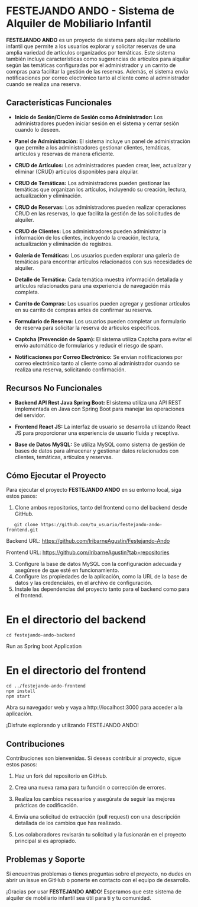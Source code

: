 # FESTEJANDO ANDO - Sistema de Alquiler de Mobiliario Infantil

**FESTEJANDO ANDO** es un proyecto de sistema para alquilar mobiliario infantil que permite a los usuarios explorar y solicitar reservas de una amplia variedad de artículos organizados por temáticas. Este sistema también incluye características como sugerencias de artículos para alquilar según las temáticas configuradas por el administrador y un carrito de compras para facilitar la gestión de las reservas. Además, el sistema envía notificaciones por correo electrónico tanto al cliente como al administrador cuando se realiza una reserva.

## Características Funcionales

- **Inicio de Sesión/Cierre de Sesión como Administrador:** Los administradores pueden iniciar sesión en el sistema y cerrar sesión cuando lo deseen.

- **Panel de Administración:** El sistema incluye un panel de administración que permite a los administradores gestionar clientes, temáticas, artículos y reservas de manera eficiente.

- **CRUD de Artículos:** Los administradores pueden crear, leer, actualizar y eliminar (CRUD) artículos disponibles para alquilar.

- **CRUD de Temáticas:** Los administradores pueden gestionar las temáticas que organizan los artículos, incluyendo su creación, lectura, actualización y eliminación.

- **CRUD de Reservas:** Los administradores pueden realizar operaciones CRUD en las reservas, lo que facilita la gestión de las solicitudes de alquiler.

- **CRUD de Clientes:** Los administradores pueden administrar la información de los clientes, incluyendo la creación, lectura, actualización y eliminación de registros.

- **Galería de Temáticas:** Los usuarios pueden explorar una galería de temáticas para encontrar artículos relacionados con sus necesidades de alquiler.

- **Detalle de Temática:** Cada temática muestra información detallada y artículos relacionados para una experiencia de navegación más completa.

- **Carrito de Compras:** Los usuarios pueden agregar y gestionar artículos en su carrito de compras antes de confirmar su reserva.

- **Formulario de Reserva:** Los usuarios pueden completar un formulario de reserva para solicitar la reserva de artículos específicos.

- **Captcha (Prevención de Spam):** El sistema utiliza Captcha para evitar el envío automático de formularios y reducir el riesgo de spam.

- **Notificaciones por Correo Electrónico:** Se envían notificaciones por correo electrónico tanto al cliente como al administrador cuando se realiza una reserva, solicitando confirmación.

## Recursos No Funcionales

- **Backend API Rest Java Spring Boot:** El sistema utiliza una API REST implementada en Java con Spring Boot para manejar las operaciones del servidor.

- **Frontend React JS:** La interfaz de usuario se desarrolla utilizando React JS para proporcionar una experiencia de usuario fluida y receptiva.

- **Base de Datos MySQL:** Se utiliza MySQL como sistema de gestión de bases de datos para almacenar y gestionar datos relacionados con clientes, temáticas, artículos y reservas.

## Cómo Ejecutar el Proyecto

Para ejecutar el proyecto **FESTEJANDO ANDO** en su entorno local, siga estos pasos:

1. Clone ambos repositorios, tanto del frontend como del backend desde GitHub.
```shell
   git clone https://github.com/tu_usuario/festejando-ando-frontend.git
```
Backend URL: https://github.com/IribarneAgustin/Festejando-Ando

Frontend URL: https://github.com/IribarneAgustin?tab=repositories
   
3. Configure la base de datos MySQL con la configuración adecuada y asegúrese de que esté en funcionamiento.
4. Configure las propiedades de la aplicación, como la URL de la base de datos y las credenciales, en el archivo de configuración.
5. Instale las dependencias del proyecto tanto para el backend como para el frontend.

# En el directorio del backend
```shell
cd festejando-ando-backend
```
Run as Spring boot Application 

# En el directorio del frontend
```shell
cd ../festejando-ando-frontend
npm install
npm start
```

Abra su navegador web y vaya a http://localhost:3000 para acceder a la aplicación.

¡Disfrute explorando y utilizando FESTEJANDO ANDO!

## Contribuciones

Contribuciones son bienvenidas. Si deseas contribuir al proyecto, sigue estos pasos:

1. Haz un fork del repositorio en GitHub.

2. Crea una nueva rama para tu función o corrección de errores.

3. Realiza los cambios necesarios y asegúrate de seguir las mejores prácticas de codificación.

4. Envía una solicitud de extracción (pull request) con una descripción detallada de los cambios que has realizado.

5. Los colaboradores revisarán tu solicitud y la fusionarán en el proyecto principal si es apropiado.

## Problemas y Soporte

Si encuentras problemas o tienes preguntas sobre el proyecto, no dudes en abrir un issue en GitHub o ponerte en contacto con el equipo de desarrollo.

¡Gracias por usar **FESTEJANDO ANDO**! Esperamos que este sistema de alquiler de mobiliario infantil sea útil para ti y tu comunidad.


